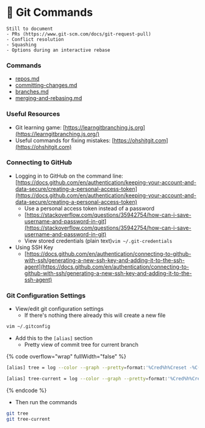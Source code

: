 # 💾 Git Commands

```
Still to document
- PRs (https://www.git-scm.com/docs/git-request-pull)
- Conflict resolution
- Squashing
- Options during an interactive rebase
```

### Commands

* [repos.md](repos.md "mention")
* [committing-changes.md](committing-changes.md "mention")
* [branches.md](branches.md "mention")
* [merging-and-rebasing.md](merging-and-rebasing.md "mention")

### Useful Resources

* Git learning game: [https://learngitbranching.js.org](https://learngitbranching.js.org/)
* Useful commands for fixing mistakes: [https://ohshitgit.com](https://ohshitgit.com)

### Connecting to GitHub

* Logging in to GitHub on the command line: [https://docs.github.com/en/authentication/keeping-your-account-and-data-secure/creating-a-personal-access-token](https://docs.github.com/en/authentication/keeping-your-account-and-data-secure/creating-a-personal-access-token)
  * Use a personal access token instead of a password
  * [https://stackoverflow.com/questions/35942754/how-can-i-save-username-and-password-in-git](https://stackoverflow.com/questions/35942754/how-can-i-save-username-and-password-in-git)
  * View stored credentials (plain text)`vim ~/.git-credentials`
* Using SSH Key
  * [https://docs.github.com/en/authentication/connecting-to-github-with-ssh/generating-a-new-ssh-key-and-adding-it-to-the-ssh-agent](https://docs.github.com/en/authentication/connecting-to-github-with-ssh/generating-a-new-ssh-key-and-adding-it-to-the-ssh-agent)

### Git Configuration Settings

* View/edit git configuration settings
  * If there's nothing there already this will create a new file

```bash
vim ~/.gitconfig
```

* Add this to the `[alias]` section
  * Pretty view of commit tree for current branch

{% code overflow="wrap" fullWidth="false" %}
```bash
[alias] tree = log --color --graph --pretty=format:'%Cred%h%Creset -%C(bold magenta)%d%Creset %s %C(cyan)(%cr)%C(bold blue) <%an> %Creset' --date=relative --abbrev-commit --all

[alias] tree-current = log --color --graph --pretty=format:'%Cred%h%Creset -%C(bold magenta)%d%Creset %s %C(cyan)(%cr)%C(bold blue) <%an> %Creset' --date=relative --abbrev-commit --all
```
{% endcode %}

* Then run the commands

```bash
git tree
git tree-current
```
